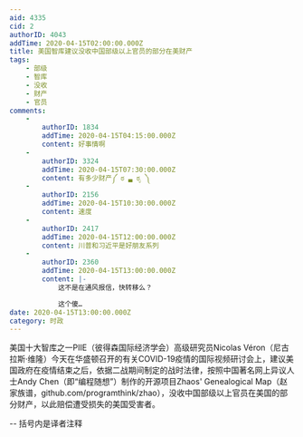 ```yaml
---
aid: 4335
cid: 2
authorID: 4043
addTime: 2020-04-15T02:00:00.000Z
title: 美国智库建议没收中国部级以上官员的部分在美财产
tags:
    - 部级
    - 智库
    - 没收
    - 财产
    - 官员
comments:
    -
        authorID: 1834
        addTime: 2020-04-15T04:15:00.000Z
        content: 好事情啊
    -
        authorID: 3324
        addTime: 2020-04-15T07:30:00.000Z
        content: 有多少财产༼ ಠ ▃ ಠೃ ༽
    -
        authorID: 2156
        addTime: 2020-04-15T10:30:00.000Z
        content: 速度
    -
        authorID: 2417
        addTime: 2020-04-15T12:00:00.000Z
        content: 川普和习近平是好朋友系列
    -
        authorID: 2360
        addTime: 2020-04-15T13:00:00.000Z
        content: |-
            这不是在通风报信，快转移么？

            这个傻…
date: 2020-04-15T13:00:00.000Z
category: 时政
---
```


美国十大智库之一PIIE（彼得森国际经济学会）高级研究员Nicolas Véron（尼古拉斯·维隆）今天在华盛顿召开的有关COVID-19疫情的国际视频研讨会上，建议美国政府在疫情结束之后，依据二战期间制定的战时法律，按照中国著名网上异议人士Andy Chen（即“编程随想”）制作的开源项目Zhaos' Genealogical Map（赵家族谱，github.com/programthink/zhao），没收中国部级以上官员在美国的部分财产，以此赔偿遭受损失的美国受害者。

\-- 括号内是译者注释
